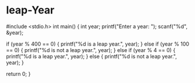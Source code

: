 # leap-Year
#include <stdio.h>
int main() {
   int year;
   printf("Enter a year: ");
   scanf("%d", &year);

   if (year % 400 == 0) {
      printf("%d is a leap year.", year);
   }
   else if (year % 100 == 0) {
      printf("%d is not a leap year.", year);
   }
   else if (year % 4 == 0) {
      printf("%d is a leap year.", year);
   }
   else {
      printf("%d is not a leap year.", year);
   }

   return 0;
}
